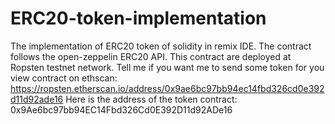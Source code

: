 # ERC20-token-implementation

The implementation of ERC20 token of solidity in remix IDE. The contract follows the open-zeppelin ERC20 API.
This contract are deployed at Ropsten testnet network.
Tell me if you want me to send some token for you
view contract on ethscan: https://ropsten.etherscan.io/address/0x9ae6bc97bb94ec14fbd326cd0e392d11d92ade16
Here is the address of the token contract: 0x9Ae6bc97bb94EC14Fbd326Cd0E392D11d92ADe16
